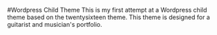 #Wordpress Child Theme 
This is my first attempt at a Wordpress child theme based on the twentysixteen theme. This theme is designed for a guitarist and musician's portfolio.